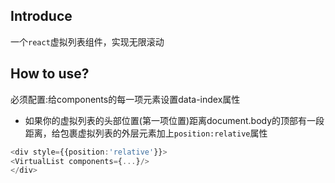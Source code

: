 ## Introduce
一个`react`虚拟列表组件，实现无限滚动
## How to use?
必须配置:给components的每一项元素设置data-index属性
- 如果你的虚拟列表的头部位置(第一项位置)距离document.body的顶部有一段距离，给包裹虚拟列表的外层元素加上`position:relative`属性
```typescript
<div style={{position:'relative'}}>
<VirtualList components={...}/>
</div>
```